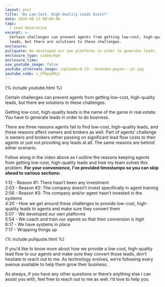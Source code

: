 ```yaml
---
layout: post
title: 'Do Low-Cost, High-Quality Leads Exist?'
date: 2019-08-13 00:00:00
tags:
  - Lead Generation
excerpt: >-
  Certain challenges can prevent agents from getting low-cost, high-quality
  leads, but there are solutions to these challenges.
enclosure:
pullquote: We developed our own platforms in order to generate leads.
enclosure_type: video/mp4
enclosure_time:
use_youtube_image: false
youtube_alternate_image: /uploads/8-13---brendon-payne---yt.jpg
youtube_code: x_CPmpqXMjs
---
```


{% include youtube.html %}

Certain challenges can prevent agents from getting low-cost, high-quality leads, but there are solutions to these challenges.

Getting low-cost, high-quality leads is the name of the game in real estate. You have to generate leads in order to do business.

There are three reasons agents fail to find low-cost, high-quality leads, and these reasons affect owners and brokers as well. Part of agents’ challenge is owners and brokers either passing on significant lead flow costs to their agents or just not providing any leads at all. The same reasons are behind either scenario.

Follow along in the video above as I outline the reasons keeping agents from getting low-cost, high-quality leads and how my team solves this problem. **For your convenience, I’ve provided timestamps so you can skip ahead to various sections:**

1:12 - Reason \#1: There hasn’t been any investment&nbsp;<br>2:03 - Reason \#2: The company doesn’t invest specifically in agent training&nbsp;<br>2:56 - Reason \#3: The company and/or agent hasn’t invested in the systems&nbsp;<br>4:20 - How we get around these challenges to provide low-cost, high-quality leads to agents and make sure they convert them&nbsp;<br>5:07 - We developed our own platforms&nbsp;<br>5:54 - We coach and train our agents so that their conversion is high&nbsp;<br>6:17 - We have systems in place&nbsp;<br>7:17 - Wrapping things up

{% include pullquote.html %}

If you’d like to know more about how we provide a low-cost, high-quality lead flow to our agents and make sure they convert those leads, don’t hesitate to reach out to me. As technology evolves, we’re following every avenue available to help them grow their business.

As always, if you have any other questions or there’s anything else I can assist you with, feel free to reach out to me as well. I’d love to help you.
